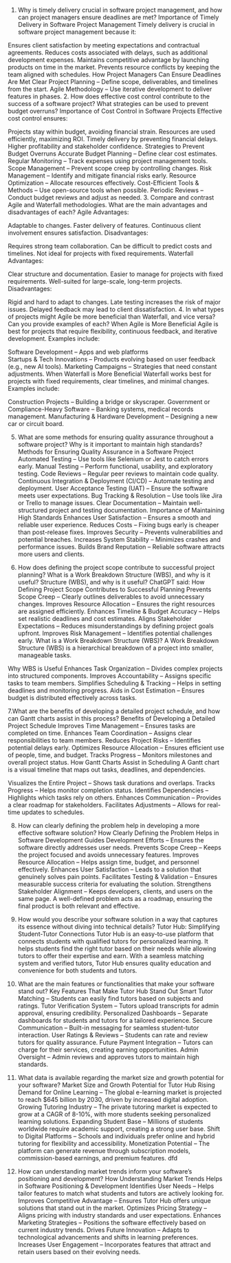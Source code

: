 1. Why is timely delivery crucial in software project management, and how can project managers ensure deadlines are met?
Importance of Timely Delivery in Software Project Management
Timely delivery is crucial in software project management because it:

Ensures client satisfaction by meeting expectations and contractual agreements.
Reduces costs associated with delays, such as additional development expenses.
Maintains competitive advantage by launching products on time in the market.
Prevents resource conflicts by keeping the team aligned with schedules.
How Project Managers Can Ensure Deadlines Are Met
Clear Project Planning – Define scope, deliverables, and timelines from the start.
Agile Methodology – Use iterative development to deliver features in phases.
2. How does effective cost control contribute to the success of a software project? What strategies can be used to prevent budget overruns?
Importance of Cost Control in Software Projects
Effective cost control ensures:

Projects stay within budget, avoiding financial strain.
Resources are used efficiently, maximizing ROI.
Timely delivery by preventing financial delays.
Higher profitability and stakeholder confidence.
Strategies to Prevent Budget Overruns
Accurate Budget Planning – Define clear cost estimates.
Regular Monitoring – Track expenses using project management tools.
Scope Management – Prevent scope creep by controlling changes.
Risk Management – Identify and mitigate financial risks early.
Resource Optimization – Allocate resources effectively.
Cost-Efficient Tools & Methods – Use open-source tools when possible.
Periodic Reviews – Conduct budget reviews and adjust as needed.
3. Compare and contrast Agile and Waterfall methodologies. What are the main advantages and disadvantages of each?
Agile
 Advantages:

Adaptable to changes.
Faster delivery of features.
Continuous client involvement ensures satisfaction.
 Disadvantages:

Requires strong team collaboration.
Can be difficult to predict costs and timelines.
Not ideal for projects with fixed requirements.
Waterfall
 Advantages:

Clear structure and documentation.
Easier to manage for projects with fixed requirements.
Well-suited for large-scale, long-term projects.
 Disadvantages:

Rigid and hard to adapt to changes.
Late testing increases the risk of major issues.
Delayed feedback may lead to client dissatisfaction.
4. In what types of projects might Agile be more beneficial than Waterfall, and vice versa? Can you provide examples of each?
When Agile is More Beneficial
Agile is best for projects that require flexibility, continuous feedback, and iterative development. Examples include:

Software Development – Apps and web platforms  
Startups & Tech Innovations – Products evolving based on user feedback (e.g., new AI tools).
Marketing Campaigns – Strategies that need constant adjustments.
When Waterfall is More Beneficial
Waterfall works best for projects with fixed requirements, clear timelines, and minimal changes. Examples include:

Construction Projects – Building a bridge or skyscraper.
Government or Compliance-Heavy Software – Banking systems, medical records management.
Manufacturing & Hardware Development – Designing a new car or circuit board.

5. What are some methods for ensuring quality assurance throughout a software project? Why is it important to maintain high standards?
Methods for Ensuring Quality Assurance in a Software Project
Automated Testing – Use tools like Selenium or Jest to catch errors early.
Manual Testing – Perform functional, usability, and exploratory testing.
Code Reviews – Regular peer reviews to maintain code quality.
Continuous Integration & Deployment (CI/CD) – Automate testing and deployment.
User Acceptance Testing (UAT) – Ensure the software meets user expectations.
Bug Tracking & Resolution – Use tools like Jira or Trello to manage issues.
Clear Documentation – Maintain well-structured project and testing documentation.
Importance of Maintaining High Standards
Enhances User Satisfaction – Ensures a smooth and reliable user experience.
Reduces Costs – Fixing bugs early is cheaper than post-release fixes.
Improves Security – Prevents vulnerabilities and potential breaches.
Increases System Stability – Minimizes crashes and performance issues.
Builds Brand Reputation – Reliable software attracts more users and clients.

6. How does defining the project scope contribute to successful project planning? What is a Work Breakdown Structure (WBS), and why is it useful?
Structure (WBS), and why is it useful?
ChatGPT said:
How Defining Project Scope Contributes to Successful Planning
Prevents Scope Creep – Clearly outlines deliverables to avoid unnecessary changes.
Improves Resource Allocation – Ensures the right resources are assigned efficiently.
Enhances Timeline & Budget Accuracy – Helps set realistic deadlines and cost estimates.
Aligns Stakeholder Expectations – Reduces misunderstandings by defining project goals upfront.
Improves Risk Management – Identifies potential challenges early.
What is a Work Breakdown Structure (WBS)?
A Work Breakdown Structure (WBS) is a hierarchical breakdown of a project into smaller, manageable tasks.

Why WBS is Useful
Enhances Task Organization – Divides complex projects into structured components.
Improves Accountability – Assigns specific tasks to team members.
Simplifies Scheduling & Tracking – Helps in setting deadlines and monitoring progress.
Aids in Cost Estimation – Ensures budget is distributed effectively across tasks.

7.What are the benefits of developing a detailed project schedule, and how can Gantt charts assist in this process?
Benefits of Developing a Detailed Project Schedule
Improves Time Management – Ensures tasks are completed on time.
Enhances Team Coordination – Assigns clear responsibilities to team members.
Reduces Project Risks – Identifies potential delays early.
Optimizes Resource Allocation – Ensures efficient use of people, time, and budget.
Tracks Progress – Monitors milestones and overall project status.
How Gantt Charts Assist in Scheduling
A Gantt chart is a visual timeline that maps out tasks, deadlines, and dependencies.

Visualizes the Entire Project – Shows task durations and overlaps.
Tracks Progress – Helps monitor completion status.
Identifies Dependencies – Highlights which tasks rely on others.
Enhances Communication – Provides a clear roadmap for stakeholders.
Facilitates Adjustments – Allows for real-time updates to schedules.

8. How can clearly defining the problem help in developing a more effective software solution?
How Clearly Defining the Problem Helps in Software Development
Guides Development Efforts – Ensures the software directly addresses user needs.
Prevents Scope Creep – Keeps the project focused and avoids unnecessary features.
Improves Resource Allocation – Helps assign time, budget, and personnel effectively.
Enhances User Satisfaction – Leads to a solution that genuinely solves pain points.
Facilitates Testing & Validation – Ensures measurable success criteria for evaluating the solution.
Strengthens Stakeholder Alignment – Keeps developers, clients, and users on the same page.
A well-defined problem acts as a roadmap, ensuring the final product is both relevant and effective.

9. How would you describe your software solution in a way that captures its essence without diving into technical details?
Tutor Hub: Simplifying Student-Tutor Connections
Tutor Hub is an easy-to-use platform that connects students with qualified tutors for personalized learning. It helps students find the right tutor based on their needs while allowing tutors to offer their expertise and earn. With a seamless matching system and verified tutors, Tutor Hub ensures quality education and convenience for both students and tutors.

10. What are the main features or functionalities that make your software stand out?
Key Features That Make Tutor Hub Stand Out
Smart Tutor Matching – Students can easily find tutors based on subjects and ratings.
Tutor Verification System – Tutors upload transcripts for admin approval, ensuring credibility.
Personalized Dashboards – Separate dashboards for students and tutors for a tailored experience.
Secure Communication – Built-in messaging for seamless student-tutor interaction.
User Ratings & Reviews – Students can rate and review tutors for quality assurance.
Future Payment Integration – Tutors can charge for their services, creating earning opportunities.
Admin Oversight – Admin reviews and approves tutors to maintain high standards.

12. What data is available regarding the market size and growth potential for your software?
Market Size and Growth Potential for Tutor Hub
Rising Demand for Online Learning – The global e-learning market is projected to reach $645 billion by 2030, driven by increased digital adoption.
Growing Tutoring Industry – The private tutoring market is expected to grow at a CAGR of 8-10%, with more students seeking personalized learning solutions.
Expanding Student Base – Millions of students worldwide require academic support, creating a strong user base.
Shift to Digital Platforms – Schools and individuals prefer online and hybrid tutoring for flexibility and accessibility.
Monetization Potential – The platform can generate revenue through subscription models, commission-based earnings, and premium features.
dfd
13. How can understanding market trends inform your software’s positioning and development?
How Understanding Market Trends Helps in Software Positioning & Development
Identifies User Needs – Helps tailor features to match what students and tutors are actively looking for.
Improves Competitive Advantage – Ensures Tutor Hub offers unique solutions that stand out in the market.
Optimizes Pricing Strategy – Aligns pricing with industry standards and user expectations.
Enhances Marketing Strategies – Positions the software effectively based on current industry trends.
Drives Future Innovation – Adapts to technological advancements and shifts in learning preferences.
Increases User Engagement – Incorporates features that attract and retain users based on their evolving needs.
